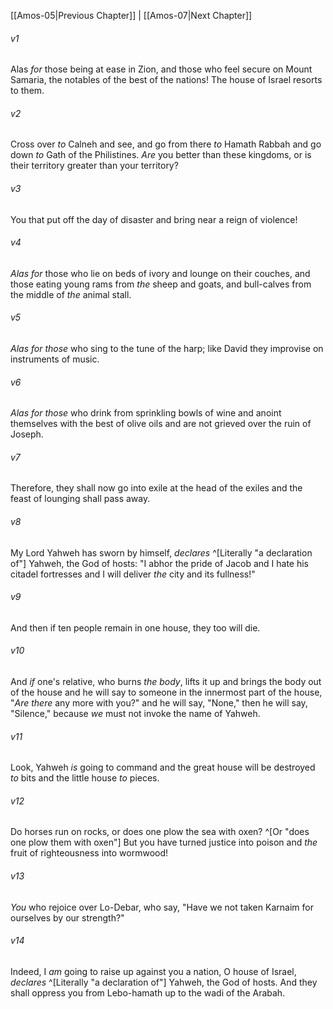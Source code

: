 ﻿---
aliases:
  - Amos 6
---

[[Amos-05|Previous Chapter]] | [[Amos-07|Next Chapter]]

###### v1
Alas _for_ those being at ease in Zion, and those who feel secure on Mount Samaria, the notables of the best of the nations! The house of Israel resorts to them.

###### v2
Cross over _to_ Calneh and see, and go from there _to_ Hamath Rabbah and go down _to_ Gath of the Philistines. _Are_ you better than these kingdoms, or is their territory greater than your territory?

###### v3
You that put off the day of disaster and bring near a reign of violence!

###### v4
_Alas for_ those who lie on beds of ivory and lounge on their couches, and those eating young rams from _the_ sheep and goats, and bull-calves from the middle of _the_ animal stall.

###### v5
_Alas for those_ who sing to the tune of the harp; like David they improvise on instruments of music.

###### v6
_Alas for those_ who drink from sprinkling bowls of wine and anoint themselves with the best of olive oils and are not grieved over the ruin of Joseph.

###### v7
Therefore, they shall now go into exile at the head of the exiles and the feast of lounging shall pass away.

###### v8
My Lord Yahweh has sworn by himself, _declares_ ^[Literally "a declaration of"] Yahweh, the God of hosts: "I abhor the pride of Jacob and I hate his citadel fortresses and I will deliver _the_ city and its fullness!"

###### v9
And then if ten people remain in one house, they too will die.

###### v10
And _if_ one's relative, who burns _the body_, lifts it up and brings the body out of the house and he will say to someone in the innermost part of the house, "_Are there_ any more with you?" and he will say, "None," then he will say, "Silence," because _we_ must not invoke the name of Yahweh.

###### v11
Look, Yahweh _is_ going to command and the great house will be destroyed _to_ bits and the little house _to_ pieces.

###### v12
Do horses run on rocks, or does one plow the sea with oxen? ^[Or "does one plow them with oxen"] But you have turned justice into poison and _the_ fruit of righteousness into wormwood!

###### v13
_You_ who rejoice over Lo-Debar, who say, "Have we not taken Karnaim for ourselves by our strength?"

###### v14
Indeed, I _am_ going to raise up against you a nation, O house of Israel, _declares_ ^[Literally "a declaration of"] Yahweh, the God of hosts. And they shall oppress you from Lebo-hamath up to the wadi of the Arabah.